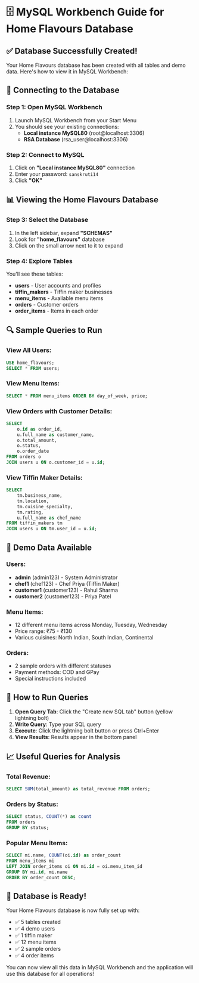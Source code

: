 # 🗄️ MySQL Workbench Guide for Home Flavours Database

## ✅ Database Successfully Created!

Your Home Flavours database has been created with all tables and demo data. Here's how to view it in MySQL Workbench:

## 🔗 **Connecting to the Database**

### Step 1: Open MySQL Workbench
1. Launch MySQL Workbench from your Start Menu
2. You should see your existing connections:
   - **Local instance MySQL80** (root@localhost:3306)
   - **RSA Database** (rsa_user@localhost:3306)

### Step 2: Connect to MySQL
1. Click on **"Local instance MySQL80"** connection
2. Enter your password: `sanskruti14`
3. Click **"OK"**

## 📊 **Viewing the Home Flavours Database**

### Step 3: Select the Database
1. In the left sidebar, expand **"SCHEMAS"**
2. Look for **"home_flavours"** database
3. Click on the small arrow next to it to expand

### Step 4: Explore Tables
You'll see these tables:
- **users** - User accounts and profiles
- **tiffin_makers** - Tiffin maker businesses
- **menu_items** - Available menu items
- **orders** - Customer orders
- **order_items** - Items in each order

## 🔍 **Sample Queries to Run**

### View All Users:
```sql
USE home_flavours;
SELECT * FROM users;
```

### View Menu Items:
```sql
SELECT * FROM menu_items ORDER BY day_of_week, price;
```

### View Orders with Customer Details:
```sql
SELECT 
    o.id as order_id,
    u.full_name as customer_name,
    o.total_amount,
    o.status,
    o.order_date
FROM orders o
JOIN users u ON o.customer_id = u.id;
```

### View Tiffin Maker Details:
```sql
SELECT 
    tm.business_name,
    tm.location,
    tm.cuisine_specialty,
    tm.rating,
    u.full_name as chef_name
FROM tiffin_makers tm
JOIN users u ON tm.user_id = u.id;
```

## 👤 **Demo Data Available**

### Users:
- **admin** (admin123) - System Administrator
- **chef1** (chef123) - Chef Priya (Tiffin Maker)
- **customer1** (customer123) - Rahul Sharma
- **customer2** (customer123) - Priya Patel

### Menu Items:
- 12 different menu items across Monday, Tuesday, Wednesday
- Price range: ₹75 - ₹130
- Various cuisines: North Indian, South Indian, Continental

### Orders:
- 2 sample orders with different statuses
- Payment methods: COD and GPay
- Special instructions included

## 🎯 **How to Run Queries**

1. **Open Query Tab**: Click the "Create new SQL tab" button (yellow lightning bolt)
2. **Write Query**: Type your SQL query
3. **Execute**: Click the lightning bolt button or press Ctrl+Enter
4. **View Results**: Results appear in the bottom panel

## 📈 **Useful Queries for Analysis**

### Total Revenue:
```sql
SELECT SUM(total_amount) as total_revenue FROM orders;
```

### Orders by Status:
```sql
SELECT status, COUNT(*) as count 
FROM orders 
GROUP BY status;
```

### Popular Menu Items:
```sql
SELECT mi.name, COUNT(oi.id) as order_count
FROM menu_items mi
LEFT JOIN order_items oi ON mi.id = oi.menu_item_id
GROUP BY mi.id, mi.name
ORDER BY order_count DESC;
```

## 🎉 **Database is Ready!**

Your Home Flavours database is now fully set up with:
- ✅ 5 tables created
- ✅ 4 demo users
- ✅ 1 tiffin maker
- ✅ 12 menu items
- ✅ 2 sample orders
- ✅ 4 order items

You can now view all this data in MySQL Workbench and the application will use this database for all operations! 